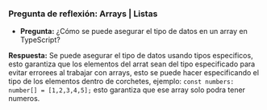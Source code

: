 ### Pregunta de reflexión: Arrays | Listas
- **Pregunta:** ¿Cómo se puede asegurar el tipo de datos en un array en TypeScript?

**Respuesta:** Se puede asegurar el tipo de datos usando tipos especificos, esto garantiza que los elementos del arrat sean del tipo especificado para evitar errorees al trabajar con arrays, esto se puede hacer especificando el tipo de los elementos dentro de corchetes, ejemplo: `const numbers: number[] = [1,2,3,4,5];` esto garantiza que ese array solo podra tener numeros.